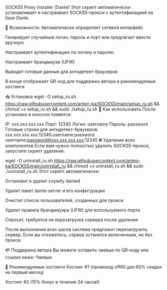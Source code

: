 SOCKS5 Proxy Installer (Dante)
Этот скрипт автоматически устанавливает и настраивает SOCKS5-прокси с аутентификацией на базе Dante.

📌 Возможности:
Автоматически определяет сетевой интерфейс

Генерирует случайные логин, пароль и порт или предлагает ввести вручную

Настраивает аутентификацию по логину и паролю

Настраивает брандмауэр (UFW)

Выводит готовые данные для антидетект-браузеров

В конце отображает QR-код для поддержки автора и рекомендуемые хостинги

📥 Установка
wget -O setup_ru.sh https://raw.githubusercontent.com/anten-ka/SOCKS5/main/setup_ru.sh && chmod +x setup_ru.sh && sudo ./setup_ru.sh
🎯 Как использовать
После установки в консоли появятся:

IP: xxx.xxx.xxx.xxx
Порт: 12345
Логин: username
Пароль: password
Готовые строки для антидетект-браузеров:
xxx.xxx.xxx.xxx:12345:username:password
username:password@xxx.xxx.xxx.xxx:12345
❌ Удаление всех компонентов
Если вам нужно полностью удалить SOCKS5-прокси, запустите скрипт удаления:

wget -O uninstall_ru.sh https://raw.githubusercontent.com/anten-ka/SOCKS5/main/uninstall_ru && chmod +x uninstall_ru.sh && sudo ./uninstall_ru.sh
Этот скрипт автоматически:

Остановит и удалит службу danted

Удалит пакет dante-server и его конфигурации

Очистит список пользователей, созданных для прокси

Удалит правила брандмауэра (UFW) для используемого порта

Спросит, требуется ли перезагрузка сервера после удаления

После выполнения всех шагов система предложит перезагрузить сервер. Если вы откажетесь, сервер останется включенным, но без прокси.

💳 Поддержка автора
Вы можете оставить чаевые по QR-коду или ссылке ниже: Чаевые

🔗 Рекомендуемые хостинги
Хостинг #1 (промокод off60 для 60% скидки на первый месяц)

Хостинг #2 (15% бонус в течение 24 часов!)
